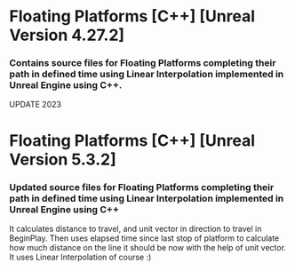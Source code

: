 # Floating Platforms [C++] [Unreal Version 4.27.2]
### Contains source files for Floating Platforms completing their path in defined time using Linear Interpolation implemented in Unreal Engine using C++.

UPDATE 2023
# Floating Platforms [C++] [Unreal Version 5.3.2]
### Updated source files for Floating Platforms completing their path in defined time using Linear Interpolation implemented in Unreal Engine using C++
It calculates distance to travel, and unit vector in direction to travel in BeginPlay. Then uses elapsed time since last stop of platform to calculate how much distance on the line it should be now with the help of unit vector. It uses Linear Interpolation of course :)
